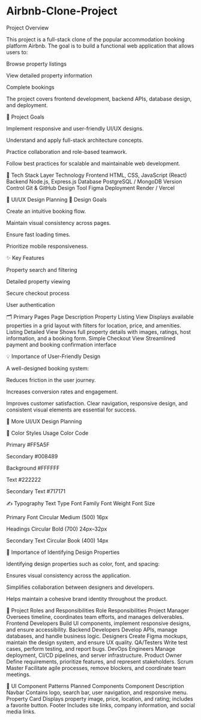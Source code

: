 # Airbnb-Clone-Project

Project Overview

This project is a full-stack clone of the popular accommodation booking platform Airbnb.
The goal is to build a functional web application that allows users to:

Browse property listings

View detailed property information

Complete bookings

The project covers frontend development, backend APIs, database design, and deployment.

🎯 Project Goals

Implement responsive and user-friendly UI/UX designs.

Understand and apply full-stack architecture concepts.

Practice collaboration and role-based teamwork.

Follow best practices for scalable and maintainable web development.

🧰 Tech Stack
Layer	Technology
Frontend	HTML, CSS, JavaScript (React)
Backend	Node.js, Express.js
Database	PostgreSQL / MongoDB
Version Control	Git & GitHub
Design Tool	Figma
Deployment	Render / Vercel

🎨 UI/UX Design Planning
🧭 Design Goals

Create an intuitive booking flow.

Maintain visual consistency across pages.

Ensure fast loading times.

Prioritize mobile responsiveness.

✨ Key Features

Property search and filtering

Detailed property viewing

Secure checkout process

User authentication

🗂️ Primary Pages
Page	Description
Property Listing View	Displays available properties in a grid layout with filters for location, price, and amenities.
Listing Detailed View	Shows full property details with images, ratings, host information, and a booking form.
Simple Checkout View	Streamlined payment and booking confirmation interface


💡 Importance of User-Friendly Design

A well-designed booking system:

Reduces friction in the user journey.

Increases conversion rates and engagement.

Improves customer satisfaction.
Clear navigation, responsive design, and consistent visual elements are essential for success.

🎨 More UI/UX Design Planning


🎨 Color Styles
Usage	Color Code

Primary	#FF5A5F

Secondary	#008489

Background	#FFFFFF

Text	#222222

Secondary Text	#717171



✍️ Typography
Text Type	Font Family	Font Weight	Font Size

Primary Font	Circular	Medium (500)	16px

Headings	Circular	Bold (700)	24px–32px

Secondary Text	Circular	Book (400)	14px


🧠 Importance of Identifying Design Properties

Identifying design properties such as color, font, and spacing:

Ensures visual consistency across the application.

Simplifies collaboration between designers and developers.

Helps maintain a cohesive brand identity throughout the product.

👥 Project Roles and Responsibilities
Role	Responsibilities
Project Manager	Oversees timeline, coordinates team efforts, and manages deliverables.
Frontend Developers	Build UI components, implement responsive designs, and ensure accessibility.
Backend Developers	Develop APIs, manage databases, and handle business logic.
Designers	Create Figma mockups, maintain the design system, and ensure UX quality.
QA/Testers	Write test cases, perform testing, and report bugs.
DevOps Engineers	Manage deployment, CI/CD pipelines, and server infrastructure.
Product Owner	Define requirements, prioritize features, and represent stakeholders.
Scrum Master	Facilitate agile processes, remove blockers, and coordinate team meetings.


🧩 UI Component Patterns
Planned Components
Component	Description
Navbar	Contains logo, search bar, user navigation, and responsive menu.
Property Card	Displays property image, price, location, and rating; includes a favorite button.
Footer	Includes site links, company information, and social media links.
